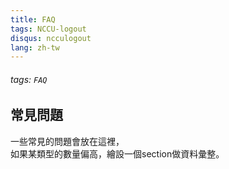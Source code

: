 ```yaml
---
title: FAQ
tags: NCCU-logout
disqus: ncculogout
lang: zh-tw
---
```


###### tags: `FAQ`

## 常見問題

一些常見的問題會放在這裡，  
如果某類型的數量偏高，繪設一個section做資料彙整。

